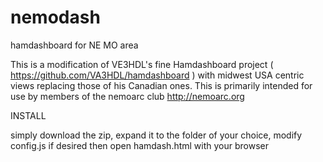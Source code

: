 # nemodash
hamdashboard for NE MO area

This is a modification of VE3HDL's fine Hamdashboard project ( https://github.com/VA3HDL/hamdashboard ) with midwest USA centric views replacing those of his Canadian ones.
This is primarily intended for use by members of the nemoarc club http://nemoarc.org 

INSTALL

simply download the zip, expand it to the folder of your choice, modify config.js if desired then open hamdash.html with your browser
